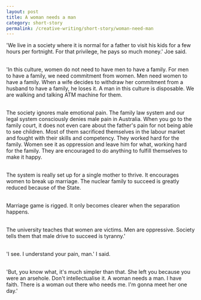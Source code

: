 ```yaml
---
layout: post
title: A woman needs a man
category: short-story
permalink: /creative-writing/short-story/woman-need-man
---
```


'We live in a society where it is normal for a father to visit his kids for a few hours per fortnight. For that privilege, he pays so much money.' Joe said.
<br /><br />

'In this culture, women do not need to have men to have a family. For men to have a family, we need commitment from women. Men need women to have a family. When a wife decides to withdraw her commitment from a husband to have a family, he loses it. A man in this culture is disposable. We are walking and talking ATM machine for them.
<br /><br />

The society ignores male emotional pain. The family law system and our legal system consciously denies male pain in Australia. When you go to the family court, it does not even care about the father's pain for not being able to see children. Most of them sacrificed themselves in the labour market and fought with their skills and competency. They worked hard for the family. Women see it as oppression and leave him for what, working hard for the family. They are encouraged to do anything to fulfill themselves to make it happy.
<br /><br />

The system is really set up for a single mother to thrive. It encourages women to break up marriage. The nuclear family to succeed is greatly reduced because of the State.
<br /><br />

Marriage game is rigged. It only becomes clearer when the separation happens.
<br /><br />

The university teaches that women are victims. Men are oppressive. Society tells them that male drive to succeed is tyranny.'
<br /><br />

'I see. I understand your pain, man.' I said.
<br /><br />

'But, you know what, it's much simpler than that. She left you because you were an arsehole. Don't intellectualise it. A woman needs a man. I have faith. There is a woman out there who needs me. I'm gonna meet her one day.'
